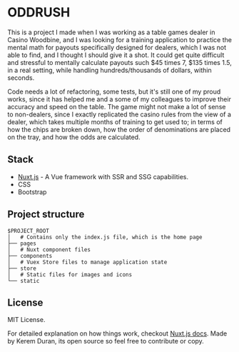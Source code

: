 # ODDRUSH

This is a project I made when I was working as a table games dealer in Casino Woodbine, and I was looking for a training application to practice the mental math for payouts specifically designed for dealers, which I was not able to find, and I thought I should give it a shot. It could get quite difficult and stressful to mentally calculate payouts such $45 times 7, $135 times 1.5, in a real setting, while handling hundreds/thousands of dollars, within seconds.  

Code needs a lot of refactoring, some tests, but it's still one of my proud works, since it has helped me and a some of my colleagues to improve their accuracy and speed on the table. The game might not make a lot of sense to non-dealers, since I exactly replicated the casino rules from the view of a dealer, which takes multiple months of training to get used to; in terms of how the chips are broken down, how the order of denominations are placed on the tray, and how the odds are calculated.


## Stack

- [Nuxt.js](https://nuxtjs.org/) - A Vue framework with SSR and SSG capabilities.
- CSS
- Bootstrap

## Project structure

```
$PROJECT_ROOT
│   # Contains only the index.js file, which is the home page
├── pages
│   # Nuxt component files
├── components
│   # Vuex Store files to manage application state
├── store
│   # Static files for images and icons
└── static
```

## License

MIT License.

For detailed explanation on how things work, checkout [Nuxt.js docs](https://nuxtjs.org). Made by Kerem Duran, its open source so feel free to contribute or copy.

